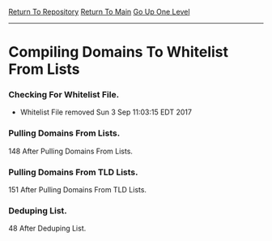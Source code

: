 [Return To Repository](https://github.com/deathbybandaid/piholeparser/blob/master/)
[Return To Main](https://github.com/deathbybandaid/piholeparser/blob/master/RecentRunLogs/Mainlog.md)
[Go Up One Level](https://github.com/deathbybandaid/piholeparser/blob/master/RecentRunLogs/TopLevelScripts/40-Running-Initial-Tasks.md)
____________________________________
# Compiling Domains To Whitelist From Lists

### Checking For Whitelist File.
* Whitelist File removed Sun 3 Sep 11:03:15 EDT 2017
### Pulling Domains From Lists.
148 After Pulling Domains From Lists.
### Pulling Domains From TLD Lists.
151 After Pulling Domains From TLD Lists.
### Deduping List.
48 After Deduping List.
